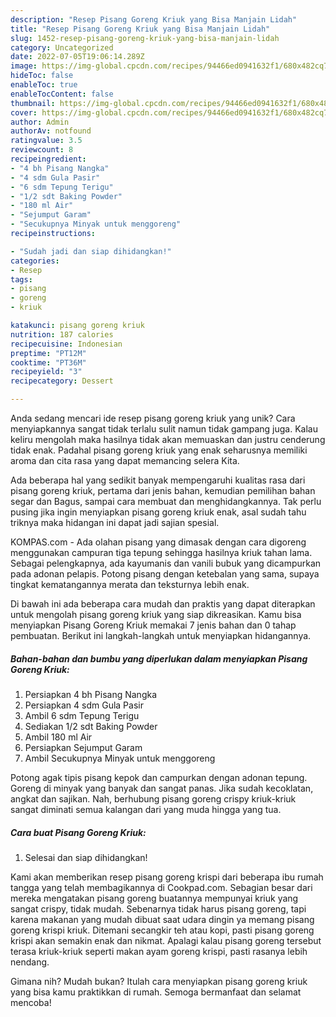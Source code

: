 ```yaml
---
description: "Resep Pisang Goreng Kriuk yang Bisa Manjain Lidah"
title: "Resep Pisang Goreng Kriuk yang Bisa Manjain Lidah"
slug: 1452-resep-pisang-goreng-kriuk-yang-bisa-manjain-lidah
category: Uncategorized
date: 2022-07-05T19:06:14.289Z
image: https://img-global.cpcdn.com/recipes/94466ed0941632f1/680x482cq70/pisang-goreng-kriuk-foto-resep-utama.jpg
hideToc: false
enableToc: true
enableTocContent: false
thumbnail: https://img-global.cpcdn.com/recipes/94466ed0941632f1/680x482cq70/pisang-goreng-kriuk-foto-resep-utama.jpg
cover: https://img-global.cpcdn.com/recipes/94466ed0941632f1/680x482cq70/pisang-goreng-kriuk-foto-resep-utama.jpg
author: Admin
authorAv: notfound
ratingvalue: 3.5
reviewcount: 8
recipeingredient:
- "4 bh Pisang Nangka"
- "4 sdm Gula Pasir"
- "6 sdm Tepung Terigu"
- "1/2 sdt Baking Powder"
- "180 ml Air"
- "Sejumput Garam"
- "Secukupnya Minyak untuk menggoreng"
recipeinstructions:

- "Sudah jadi dan siap dihidangkan!"
categories:
- Resep
tags:
- pisang
- goreng
- kriuk

katakunci: pisang goreng kriuk 
nutrition: 187 calories
recipecuisine: Indonesian
preptime: "PT12M"
cooktime: "PT36M"
recipeyield: "3"
recipecategory: Dessert

---
```





Anda sedang mencari ide resep pisang goreng kriuk yang unik? Cara menyiapkannya sangat tidak terlalu sulit namun tidak gampang juga. Kalau keliru mengolah maka hasilnya tidak akan memuaskan dan justru cenderung tidak enak. Padahal pisang goreng kriuk yang enak seharusnya memiliki aroma dan cita rasa yang dapat memancing selera Kita.





Ada beberapa hal yang sedikit banyak mempengaruhi kualitas rasa dari pisang goreng kriuk, pertama dari jenis bahan, kemudian pemilihan bahan segar dan Bagus, sampai cara membuat dan menghidangkannya. Tak perlu pusing jika ingin menyiapkan pisang goreng kriuk enak,      asal sudah tahu triknya maka hidangan ini dapat jadi sajian spesial.














KOMPAS.com - Ada olahan pisang yang dimasak dengan cara digoreng menggunakan campuran tiga tepung sehingga hasilnya kriuk tahan lama. Sebagai pelengkapnya, ada kayumanis dan vanili bubuk yang dicampurkan pada adonan pelapis. Potong pisang dengan ketebalan yang sama, supaya tingkat kematangannya merata dan teksturnya lebih enak.






Di bawah ini ada beberapa cara mudah dan praktis yang dapat diterapkan untuk mengolah pisang goreng kriuk yang siap dikreasikan. Kamu bisa menyiapkan Pisang Goreng Kriuk memakai 7 jenis bahan dan 0 tahap pembuatan. Berikut ini langkah-langkah untuk menyiapkan hidangannya.

<!--inarticleads1-->

##### Bahan-bahan dan bumbu yang diperlukan dalam menyiapkan Pisang Goreng Kriuk:

1. Persiapkan 4 bh Pisang Nangka
1. Persiapkan 4 sdm Gula Pasir
1. Ambil 6 sdm Tepung Terigu
1. Sediakan 1/2 sdt Baking Powder
1. Ambil 180 ml Air
1. Persiapkan Sejumput Garam
1. Ambil Secukupnya Minyak untuk menggoreng


Potong agak tipis pisang kepok dan campurkan dengan adonan tepung. Goreng di minyak yang banyak dan sangat panas. Jika sudah kecoklatan, angkat dan sajikan. Nah, berhubung pisang goreng crispy kriuk-kriuk sangat diminati semua kalangan dari yang muda hingga yang tua. 

<!--inarticleads2-->

##### Cara buat Pisang Goreng Kriuk:


1. Selesai dan siap dihidangkan!

Kami akan memberikan resep pisang goreng krispi dari beberapa ibu rumah tangga yang telah membagikannya di Cookpad.com. Sebagian besar dari mereka mengatakan pisang goreng buatannya mempunyai kriuk yang sangat crispy, tidak mudah. Sebenarnya tidak harus pisang goreng, tapi karena makanan yang mudah dibuat saat udara dingin ya memang pisang goreng krispi kriuk. Ditemani secangkir teh atau kopi, pasti pisang goreng krispi akan semakin enak dan nikmat. Apalagi kalau pisang goreng tersebut terasa kriuk-kriuk seperti makan ayam goreng krispi, pasti rasanya lebih nendang. 

Gimana nih? Mudah bukan? Itulah cara menyiapkan pisang goreng kriuk yang bisa kamu praktikkan di rumah. Semoga bermanfaat dan selamat mencoba!
